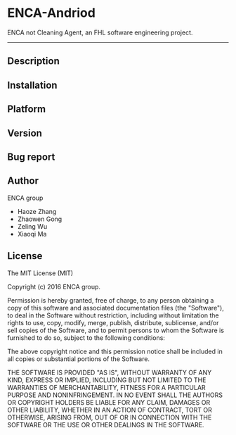 # ENCA-Andriod
ENCA not Cleaning Agent, an FHL software engineering project.

---

## Description

## Installation

## Platform

## Version

## Bug report

## Author
ENCA group
  - Haoze Zhang
  - Zhaowen Gong
  - Zeling Wu
  - Xiaoqi Ma

## License
The MIT License (MIT)

Copyright (c) 2016 ENCA group.

Permission is hereby granted, free of charge, to any person obtaining a copy
of this software and associated documentation files (the "Software"), to deal
in the Software without restriction, including without limitation the rights
to use, copy, modify, merge, publish, distribute, sublicense, and/or sell
copies of the Software, and to permit persons to whom the Software is
furnished to do so, subject to the following conditions:

The above copyright notice and this permission notice shall be included in
all copies or substantial portions of the Software.

THE SOFTWARE IS PROVIDED "AS IS", WITHOUT WARRANTY OF ANY KIND, EXPRESS OR
IMPLIED, INCLUDING BUT NOT LIMITED TO THE WARRANTIES OF MERCHANTABILITY,
FITNESS FOR A PARTICULAR PURPOSE AND NONINFRINGEMENT. IN NO EVENT SHALL THE
AUTHORS OR COPYRIGHT HOLDERS BE LIABLE FOR ANY CLAIM, DAMAGES OR OTHER
LIABILITY, WHETHER IN AN ACTION OF CONTRACT, TORT OR OTHERWISE, ARISING FROM,
OUT OF OR IN CONNECTION WITH THE SOFTWARE OR THE USE OR OTHER DEALINGS IN
THE SOFTWARE.
